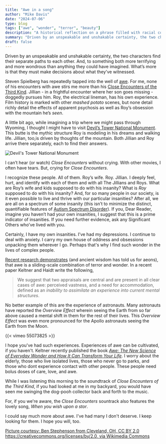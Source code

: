 ```yaml
---
title: "Awe in a song"
author: "Mike Davis"
date: "2024-07-06"
type: blog
tags: ["awe", "wonder", "terror", "beauty"]
description: "A historical reflection on a phrase filled with racial connotations."
summary: "Driven by an unspeakable and unshakable certainty, the two characters find their separate paths to each other. And, to something both more terrifying and more wondrous than anything imaginable. What’s more? They must make decisions about what they’ve witnessed."
draft: false
---
```


Driven by an unspeakable and unshakable certainty, the two characters find their separate paths to each other. And, to something both more terrifying and more wondrous than anything they could have imagined. What’s more is that they must make decisions about what they’ve witnessed. 

Steven Spielberg has repeatedly tapped into the well of [awe](https://en.m.wikipedia.org/wiki/Awe). For me, none of his encounters with awe stirs me more than his [Close Encounters of the Third Kind](https://en.m.wikipedia.org/wiki/Close_Encounters_of_the_Third_Kind). Jillian - in a frightful encounter where her son goes missing - doggedly pursues him. Roy, the electrical lineman, has his own experience. Film history is marked with other *mashed potato* scenes, but none detail richly detail the effects of apparent psychosis as well as Roy’s obsession with the mountain he’s *seen*. 

A little bit ago, while imagining a trip where we might pass through Wyoming, I thought I might have to visit [Devil’s Tower National Monument](https://en.m.wikipedia.org/wiki/Devils_Tower). This butte is the mythic structure Roy is modeling in his dreams and walking life. Jillian, too,is driven by thoughts of the mountain. Both Jillian and Roy arrive there separately, each to find their answers. 

![Devil's Tower National Monument](/images/blog/Devils_Tower_in_Wyoming.jpg)

I can’t hear (or watch) *Close Encounters* without crying. With other movies, I often have tears. But, crying for *Close Encounters*. 

I recognize these people. All of them. Roy’s wife. Roy. Jillian. I deeply feel, hurt, and identify with each of them and with all The Jillians and Roys. What are Roy’s wife and kids supposed to do with his insanity? What is *Roy* supposed to do with his insanity? And, for so many people in our society, is it even possible to live and thrive with our particular insanities? After all, we are all on a spectrum of some insanity (this isn’t to minimize the distinct, quantifiable features of [Autism Spectrum Disorder](https://www.nimh.nih.gov/health/topics/autism-spectrum-disorders-asd)). If you, Dear Reader, imagine you haven’t had your own insanities, I suggest that this is a prime indicator of insanities. If you need further evidence, ask any Significant Others who’ve lived with you. 

Certainly, I have my own insanities. I’ve had my depressions. I continue to deal with anxiety. I carry my own house of oddness and obsessions unpacking them wherever I go. Perhaps that's why I find such wonder in the lives of complex people. 

[Recent research demonstrates](https://www.zotero.org/mikethechap/collections/XWAKWESI) (and ancient wisdom has told us for aeons), that awe is a sliding-scale combination of terror and wonder. In a recent paper Keltner and Haidt write the following,
>We suggest that two appraisals are central and are present in all clear cases of awe: perceived vastness, and a need for accommodation, defined as an *inability to assimilate an experience into current mental structures*.  

No better example of this are the experience of astronauts. Many astronauts have reported the *Overview Effect* wherein seeing the Earth from so far above caused a mental shift in them for the rest of their lives. This *Overview Effect* was even more pronounced for the Apollo astronauts seeing the Earth from the Moon.

{{< vimeo 55073825 >}}

I hope you've had such experiences. Experiences of awe can be cultivated, if you haven't. Keltner recently published the book [*Awe: The New Science of Everyday Wonder and How It Can Transform Your Life*](https://bookshop.org/p/books/awe-the-new-science-of-everyday-wonder-and-how-it-can-transform-your-life-dacher-keltner/18393213?ean=9781984879707). I worry about the elderly, those who live isolated lives, those who never go to parks, and those who dont experience contact with other people. These people need bolus doses of care, love, and awe. 

While I was listening this morning to the soundtrack of *Close Encounters of the Third Kind*, if you had looked at me in my backyard, you would have seen me swinging the dog-pooh collector back and forth to the music. 

For, if you we're aware, the *Close Encounters* sountrack also features the lovely song, *When you wish upon a stor*. 

I could say much more about awe. I've had many I don't deserve. I keep looking for them. I hope you will, too. 

[Picture courtesy: Ben Stephenson from Cleveland, OH, CC BY 2.0 https://creativecommons.org/licenses/by/2.0, via Wikimedia Commons](https://commons.wikimedia.org/wiki/File:Devils_Tower_in_Wyoming.jpg)